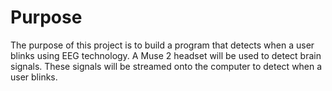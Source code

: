 # Purpose
The purpose of this project is to build a program that detects when a user blinks using EEG technology. A Muse 2 headset will be used to detect brain signals. These signals will be streamed onto the computer to detect when a user blinks. 
